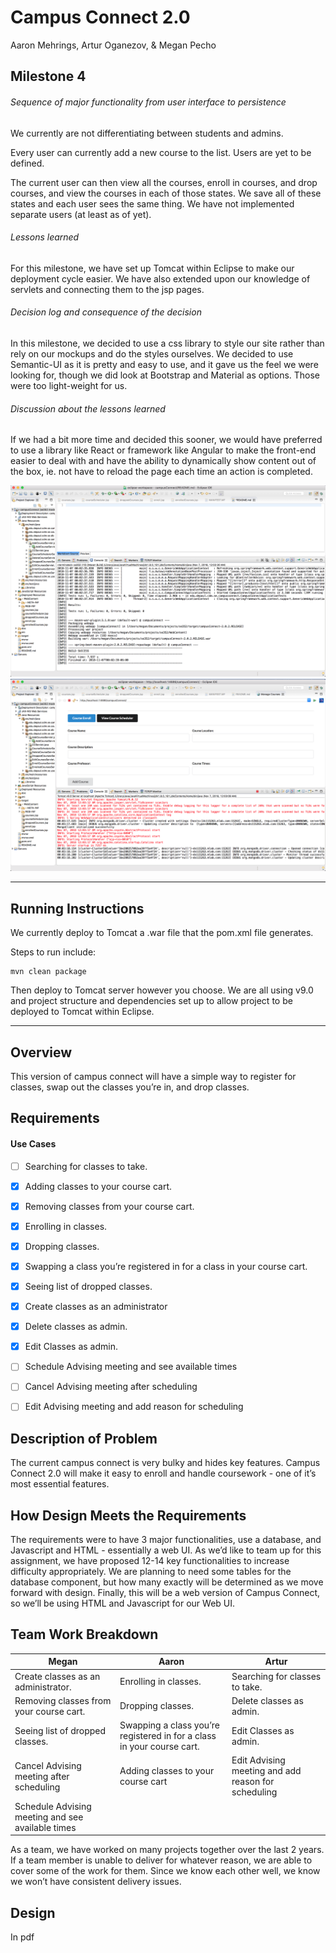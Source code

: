 # Campus Connect 2.0

Aaron Mehrings, Artur Oganezov, & Megan Pecho

## Milestone 4

###### Sequence of major functionality from user interface to persistence

We currently are not differentiating between students and admins.

Every user can currently add a new course to the list. Users are yet to be defined.

The current user can then view all the courses, enroll in courses, and drop courses, and view the courses in each of those states. We save all of these states and each user sees the same thing. We have not implemented separate users (at least as of yet). 

###### Lessons learned

For this milestone, we have set up Tomcat within Eclipse to make our deployment cycle easier. We have also extended upon our knowledge of servlets and connecting them to the jsp pages. 

###### Decision log and consequence of the decision

In this milestone, we decided to use a css library to style our site rather than rely on our mockups and do the styles ourselves. We decided to use Semantic-UI as it is pretty and easy to use, and it gave us the feel we were looking for, though we did look at Bootstrap and Material as options. Those were too light-weight for us.

###### Discussion about the lessons learned

If we had a bit more time and decided this sooner, we would have preferred to use a library like React or framework like Angular to make the front-end easier to deal with and have the ability to dynamically show content out of the box, ie. not have to reload the page each time an action is completed.

![Successful build](/milestone4_successfulBuild.png)
![Running server](/milestone4_runningProject.png)

---

## Running Instructions

We currently deploy to Tomcat a .war file that the pom.xml file generates.

Steps to run include:

```
mvn clean package
```

Then deploy to Tomcat server however you choose. We are all using v9.0 and project structure and dependencies set up to allow project to be deployed to Tomcat within Eclipse.


---
## Overview
This version of campus connect will have a simple way to register for classes, swap out the classes you’re in, and drop classes.

## Requirements
#### Use Cases
  - [ ] Searching for classes to take.
  - [x] Adding classes to your course cart.
  - [x] Removing classes from your course cart.
  - [x] Enrolling in classes.
  - [x] Dropping classes.
  - [x] Swapping a class you’re registered in for a class in your course cart.
  - [x] Seeing list of dropped classes.
  - [x] Create classes as an administrator
  - [x] Delete classes as admin.
  - [x] Edit Classes as admin.
  - [ ] Schedule Advising meeting and see available times
  - [ ] Cancel Advising meeting after scheduling 
  - [ ] Edit Advising meeting and add reason for scheduling


## Description of Problem
The current campus connect is very bulky and hides key features. Campus Connect 2.0 will make it easy to enroll and handle coursework - one of it’s most essential features.

## How Design Meets the Requirements
The requirements were to have 3 major functionalities, use a database, and Javascript and HTML - essentially a web UI. As we’d like to team up for this assignment, we have proposed 12-14 key functionalities to increase difficulty appropriately. We are planning to need some tables for the database component, but how many exactly will be determined as we move forward with design. Finally, this will be a web version of Campus Connect, so we’ll be using HTML and Javascript for our Web UI.


## Team Work Breakdown

|Megan|Aaron|Artur|
| ------------- | ------------- | ------------- |
|Create classes as an administrator.|Enrolling in classes.|Searching for classes to take.|
|Removing classes from your course cart.|Dropping classes.|Delete classes as admin.|
|Seeing list of dropped classes.|Swapping a class you’re registered in for a class in your course cart.|Edit Classes as admin.|
|Cancel Advising meeting after scheduling|Adding classes to your course cart|Edit Advising meeting and add reason for scheduling|
|Schedule Advising meeting and see available times|||

As a team, we have worked on many projects together over the last 2 years. If a team member is unable to deliver for whatever reason, we are able to cover some of the work for them. Since we know each other well, we know we won’t have consistent delivery issues.

## Design
In pdf
